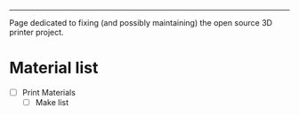 ***
Page dedicated to fixing (and possibly maintaining) the open source 3D printer project.

# Material list

- [ ] Print Materials
	- [ ] Make list